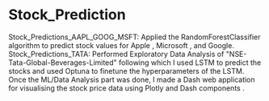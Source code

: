 # Stock_Prediction
Stock_Predictions_AAPL_GOOG_MSFT: Applied the RandomForestClassifier algorithm to predict stock values for Apple , Microsoft , and Google. <br>
Stock_Predictions_TATA: Performed Exploratory Data Analysis of "NSE-Tata-Global-Beverages-Limited" following which I used LSTM to predict the stocks and used Optuna to finetune the hyperparameters of the LSTM. Once the ML/Data Analysis part was done, I made a Dash web application for visualising the stock price data using Plotly and Dash components .
